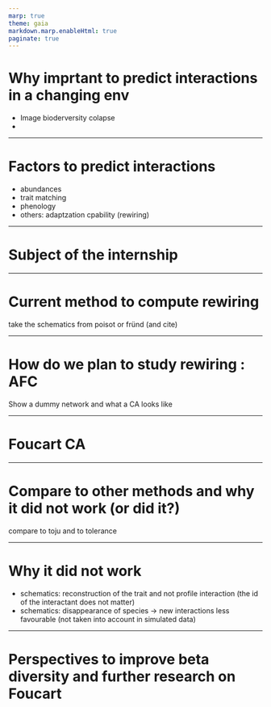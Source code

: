 ```yaml
---
marp: true
theme: gaia
markdown.marp.enableHtml: true
paginate: true
---
```

# Why imprtant to predict interactions in a changing env

 - Image bioderversity colapse
 - 

---

# Factors to predict interactions
- abundances
- trait matching
- phenology
- others: adaptzation cpability (rewiring)

---

# Subject of the internship

---

# Current method to compute rewiring

take the schematics from poisot or fründ (and cite)

---

# How do we plan to study rewiring : AFC

Show a dummy network and what a CA looks like 

---

# Foucart CA

---

# Compare to other methods and why it did not work (or did it?)

compare to toju and to tolerance

---

# Why it did not work

- schematics: reconstruction of the trait and not profile interaction (the id of the interactant does not matter)
- schematics: disappearance of species -> new interactions less favourable (not taken into account in simulated data)

--- 

# Perspectives to improve beta diversity and further research on Foucart



